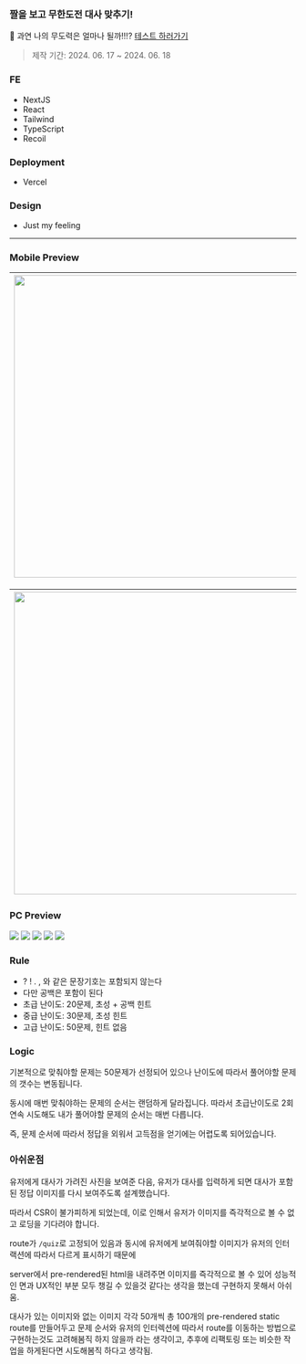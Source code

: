 ### 짤을 보고 무한도전 대사 맞추기!

💭 과연 나의 무도력은 얼마나 될까!!!? [테스트 하러가기](https://everything-in-mudo.vercel.app/)

> 제작 기간: 2024. 06. 17 ~ 2024. 06. 18

### FE

-   NextJS
-   React
-   Tailwind
-   TypeScript
-   Recoil

### Deployment

-   Vercel

### Design

-   Just my feeling

---

### Mobile Preview

| <img height="530px" src="https://private-user-images.githubusercontent.com/118165975/340726803-0af7ff41-3f3a-4783-8417-90f96b9e3555.png?jwt=eyJhbGciOiJIUzI1NiIsInR5cCI6IkpXVCJ9.eyJpc3MiOiJnaXRodWIuY29tIiwiYXVkIjoicmF3LmdpdGh1YnVzZXJjb250ZW50LmNvbSIsImtleSI6ImtleTUiLCJleHAiOjE3MTg3MjMzMDMsIm5iZiI6MTcxODcyMzAwMywicGF0aCI6Ii8xMTgxNjU5NzUvMzQwNzI2ODAzLTBhZjdmZjQxLTNmM2EtNDc4My04NDE3LTkwZjk2YjllMzU1NS5wbmc_WC1BbXotQWxnb3JpdGhtPUFXUzQtSE1BQy1TSEEyNTYmWC1BbXotQ3JlZGVudGlhbD1BS0lBVkNPRFlMU0E1M1BRSzRaQSUyRjIwMjQwNjE4JTJGdXMtZWFzdC0xJTJGczMlMkZhd3M0X3JlcXVlc3QmWC1BbXotRGF0ZT0yMDI0MDYxOFQxNTAzMjNaJlgtQW16LUV4cGlyZXM9MzAwJlgtQW16LVNpZ25hdHVyZT05ODIxMTRjZDUwNDRmYjU4ZjM4OTJlNDMyMDVjMmRjMjRjYmRkNDQyODM1OTdmZTFjODgyNWI0Nzk4OGEyZjA4JlgtQW16LVNpZ25lZEhlYWRlcnM9aG9zdCZhY3Rvcl9pZD0wJmtleV9pZD0wJnJlcG9faWQ9MCJ9.ypAXjGVvgbHDJwTN9gSZZLx7L_HdZv5r6iRCmnLyoP0" /> | <img height="530px" src="https://private-user-images.githubusercontent.com/118165975/340726831-e07d0c1e-2447-4bb4-9f5a-12d976d116d4.png?jwt=eyJhbGciOiJIUzI1NiIsInR5cCI6IkpXVCJ9.eyJpc3MiOiJnaXRodWIuY29tIiwiYXVkIjoicmF3LmdpdGh1YnVzZXJjb250ZW50LmNvbSIsImtleSI6ImtleTUiLCJleHAiOjE3MTg3MjMzMDMsIm5iZiI6MTcxODcyMzAwMywicGF0aCI6Ii8xMTgxNjU5NzUvMzQwNzI2ODMxLWUwN2QwYzFlLTI0NDctNGJiNC05ZjVhLTEyZDk3NmQxMTZkNC5wbmc_WC1BbXotQWxnb3JpdGhtPUFXUzQtSE1BQy1TSEEyNTYmWC1BbXotQ3JlZGVudGlhbD1BS0lBVkNPRFlMU0E1M1BRSzRaQSUyRjIwMjQwNjE4JTJGdXMtZWFzdC0xJTJGczMlMkZhd3M0X3JlcXVlc3QmWC1BbXotRGF0ZT0yMDI0MDYxOFQxNTAzMjNaJlgtQW16LUV4cGlyZXM9MzAwJlgtQW16LVNpZ25hdHVyZT04MmJlZDBlNzE1OTQ4ZGViNWMzODU3MmI4ZGYxNDY2OWQ0ZWE2MzUxZTYxMDI3MzE0N2MwNTU4Yjk3OTU0ZWY1JlgtQW16LVNpZ25lZEhlYWRlcnM9aG9zdCZhY3Rvcl9pZD0wJmtleV9pZD0wJnJlcG9faWQ9MCJ9.Jwu4T8MBSrgsF8e544fc1sL88kF0d3INWZj4fzzEKZQ" /> | <img height="530px" src="https://private-user-images.githubusercontent.com/118165975/340726853-6072af7c-4a5f-4855-b884-2c8a73eb9435.png?jwt=eyJhbGciOiJIUzI1NiIsInR5cCI6IkpXVCJ9.eyJpc3MiOiJnaXRodWIuY29tIiwiYXVkIjoicmF3LmdpdGh1YnVzZXJjb250ZW50LmNvbSIsImtleSI6ImtleTUiLCJleHAiOjE3MTg3MjMzMDMsIm5iZiI6MTcxODcyMzAwMywicGF0aCI6Ii8xMTgxNjU5NzUvMzQwNzI2ODUzLTYwNzJhZjdjLTRhNWYtNDg1NS1iODg0LTJjOGE3M2ViOTQzNS5wbmc_WC1BbXotQWxnb3JpdGhtPUFXUzQtSE1BQy1TSEEyNTYmWC1BbXotQ3JlZGVudGlhbD1BS0lBVkNPRFlMU0E1M1BRSzRaQSUyRjIwMjQwNjE4JTJGdXMtZWFzdC0xJTJGczMlMkZhd3M0X3JlcXVlc3QmWC1BbXotRGF0ZT0yMDI0MDYxOFQxNTAzMjNaJlgtQW16LUV4cGlyZXM9MzAwJlgtQW16LVNpZ25hdHVyZT1lYmIzZjlhZDUxNzNiYjVmYjQ2Y2FjYjkxYmNjYmE2NWYyMWQzMmIxNmY0NTIzZmVhMDJlODc0MjFmYzBjYWNmJlgtQW16LVNpZ25lZEhlYWRlcnM9aG9zdCZhY3Rvcl9pZD0wJmtleV9pZD0wJnJlcG9faWQ9MCJ9.4MbDPxAvUex-HVPdRAv1YDHZUy3LCGzT6G7Wd_gM2dw" /> |
| --------------------------------------------------------------------------------------------------------------------------------------------------------------------------------------------------------------------------------------------------------------------------------------------------------------------------------------------------------------------------------------------------------------------------------------------------------------------------------------------------------------------------------------------------------------------------------------------------------------------------------------------------------------------------------------------------------------------------------------------------------------------------------------------------------------------------------------------------------------------------------- | --------------------------------------------------------------------------------------------------------------------------------------------------------------------------------------------------------------------------------------------------------------------------------------------------------------------------------------------------------------------------------------------------------------------------------------------------------------------------------------------------------------------------------------------------------------------------------------------------------------------------------------------------------------------------------------------------------------------------------------------------------------------------------------------------------------------------------------------------------------------------------- | --------------------------------------------------------------------------------------------------------------------------------------------------------------------------------------------------------------------------------------------------------------------------------------------------------------------------------------------------------------------------------------------------------------------------------------------------------------------------------------------------------------------------------------------------------------------------------------------------------------------------------------------------------------------------------------------------------------------------------------------------------------------------------------------------------------------------------------------------------------------------------- |

| <img height="530px" src="https://private-user-images.githubusercontent.com/118165975/340726874-5199632e-5805-4a9b-b6b7-ff6e20c61f12.png?jwt=eyJhbGciOiJIUzI1NiIsInR5cCI6IkpXVCJ9.eyJpc3MiOiJnaXRodWIuY29tIiwiYXVkIjoicmF3LmdpdGh1YnVzZXJjb250ZW50LmNvbSIsImtleSI6ImtleTUiLCJleHAiOjE3MTg3MjMzMDMsIm5iZiI6MTcxODcyMzAwMywicGF0aCI6Ii8xMTgxNjU5NzUvMzQwNzI2ODc0LTUxOTk2MzJlLTU4MDUtNGE5Yi1iNmI3LWZmNmUyMGM2MWYxMi5wbmc_WC1BbXotQWxnb3JpdGhtPUFXUzQtSE1BQy1TSEEyNTYmWC1BbXotQ3JlZGVudGlhbD1BS0lBVkNPRFlMU0E1M1BRSzRaQSUyRjIwMjQwNjE4JTJGdXMtZWFzdC0xJTJGczMlMkZhd3M0X3JlcXVlc3QmWC1BbXotRGF0ZT0yMDI0MDYxOFQxNTAzMjNaJlgtQW16LUV4cGlyZXM9MzAwJlgtQW16LVNpZ25hdHVyZT0xOWFjOGY1YzQxNjEyM2I3NmJkMTFlOGJlMGRjY2FkYTA0ZDI5OGEwOTBhNTk2ZjBkMWYzOWQyNTUxNzkyYmE2JlgtQW16LVNpZ25lZEhlYWRlcnM9aG9zdCZhY3Rvcl9pZD0wJmtleV9pZD0wJnJlcG9faWQ9MCJ9.vaFyx68HD-f-wnaCDc0zBCoZ9oemuKyru8p86J7ay3o" /> | <img height="530px" src="https://private-user-images.githubusercontent.com/118165975/340726900-cf0fc88d-c74e-43a8-8cc6-14abc7b83a26.png?jwt=eyJhbGciOiJIUzI1NiIsInR5cCI6IkpXVCJ9.eyJpc3MiOiJnaXRodWIuY29tIiwiYXVkIjoicmF3LmdpdGh1YnVzZXJjb250ZW50LmNvbSIsImtleSI6ImtleTUiLCJleHAiOjE3MTg3MjMzMDMsIm5iZiI6MTcxODcyMzAwMywicGF0aCI6Ii8xMTgxNjU5NzUvMzQwNzI2OTAwLWNmMGZjODhkLWM3NGUtNDNhOC04Y2M2LTE0YWJjN2I4M2EyNi5wbmc_WC1BbXotQWxnb3JpdGhtPUFXUzQtSE1BQy1TSEEyNTYmWC1BbXotQ3JlZGVudGlhbD1BS0lBVkNPRFlMU0E1M1BRSzRaQSUyRjIwMjQwNjE4JTJGdXMtZWFzdC0xJTJGczMlMkZhd3M0X3JlcXVlc3QmWC1BbXotRGF0ZT0yMDI0MDYxOFQxNTAzMjNaJlgtQW16LUV4cGlyZXM9MzAwJlgtQW16LVNpZ25hdHVyZT1jZmY0M2I2MmE2M2RlNDgzNTJkODk5MzE4MjI1Mzk1ZTRhODM1YjFmNzhjYzQ2M2Y2OThmZWQ4OWRmNTE3NmVjJlgtQW16LVNpZ25lZEhlYWRlcnM9aG9zdCZhY3Rvcl9pZD0wJmtleV9pZD0wJnJlcG9faWQ9MCJ9.eo-3aPHg1ibrkulSvFSPFuohqrzCpvgEhO85DZj0n8M" /> |
| --------------------------------------------------------------------------------------------------------------------------------------------------------------------------------------------------------------------------------------------------------------------------------------------------------------------------------------------------------------------------------------------------------------------------------------------------------------------------------------------------------------------------------------------------------------------------------------------------------------------------------------------------------------------------------------------------------------------------------------------------------------------------------------------------------------------------------------------------------------------------------- | --------------------------------------------------------------------------------------------------------------------------------------------------------------------------------------------------------------------------------------------------------------------------------------------------------------------------------------------------------------------------------------------------------------------------------------------------------------------------------------------------------------------------------------------------------------------------------------------------------------------------------------------------------------------------------------------------------------------------------------------------------------------------------------------------------------------------------------------------------------------------------- |

### PC Preview

<img src="https://private-user-images.githubusercontent.com/118165975/340727222-ea7d161f-0059-4234-b4a3-f433f37968ca.png?jwt=eyJhbGciOiJIUzI1NiIsInR5cCI6IkpXVCJ9.eyJpc3MiOiJnaXRodWIuY29tIiwiYXVkIjoicmF3LmdpdGh1YnVzZXJjb250ZW50LmNvbSIsImtleSI6ImtleTUiLCJleHAiOjE3MTg3MjM3NzMsIm5iZiI6MTcxODcyMzQ3MywicGF0aCI6Ii8xMTgxNjU5NzUvMzQwNzI3MjIyLWVhN2QxNjFmLTAwNTktNDIzNC1iNGEzLWY0MzNmMzc5NjhjYS5wbmc_WC1BbXotQWxnb3JpdGhtPUFXUzQtSE1BQy1TSEEyNTYmWC1BbXotQ3JlZGVudGlhbD1BS0lBVkNPRFlMU0E1M1BRSzRaQSUyRjIwMjQwNjE4JTJGdXMtZWFzdC0xJTJGczMlMkZhd3M0X3JlcXVlc3QmWC1BbXotRGF0ZT0yMDI0MDYxOFQxNTExMTNaJlgtQW16LUV4cGlyZXM9MzAwJlgtQW16LVNpZ25hdHVyZT01N2VjOGQzNGMzNDc1NzY5YzBlZTI4YzM4MzEyMWQ5MDU5YWRlOTdlNjZlMTQyMDg5NGUxMjRkMGQ1MDYwZGNjJlgtQW16LVNpZ25lZEhlYWRlcnM9aG9zdCZhY3Rvcl9pZD0wJmtleV9pZD0wJnJlcG9faWQ9MCJ9.C7Zjz_MRe2J2k_wLDQRURTFu-7G5DVt72JSccYAfeYQ" />
<img src="https://private-user-images.githubusercontent.com/118165975/340727323-6c1a29ce-588f-47bd-b2ee-d3291e1cfb40.png?jwt=eyJhbGciOiJIUzI1NiIsInR5cCI6IkpXVCJ9.eyJpc3MiOiJnaXRodWIuY29tIiwiYXVkIjoicmF3LmdpdGh1YnVzZXJjb250ZW50LmNvbSIsImtleSI6ImtleTUiLCJleHAiOjE3MTg3MjM3NzMsIm5iZiI6MTcxODcyMzQ3MywicGF0aCI6Ii8xMTgxNjU5NzUvMzQwNzI3MzIzLTZjMWEyOWNlLTU4OGYtNDdiZC1iMmVlLWQzMjkxZTFjZmI0MC5wbmc_WC1BbXotQWxnb3JpdGhtPUFXUzQtSE1BQy1TSEEyNTYmWC1BbXotQ3JlZGVudGlhbD1BS0lBVkNPRFlMU0E1M1BRSzRaQSUyRjIwMjQwNjE4JTJGdXMtZWFzdC0xJTJGczMlMkZhd3M0X3JlcXVlc3QmWC1BbXotRGF0ZT0yMDI0MDYxOFQxNTExMTNaJlgtQW16LUV4cGlyZXM9MzAwJlgtQW16LVNpZ25hdHVyZT04MTFiODY0MzNlOTM2MjcwOWY2ZTYzODU1ODAzN2ZjOGQ0Yzc0MTY1NTc1MDRhMzY5NjQzOWVmODU1Mjc0OGNjJlgtQW16LVNpZ25lZEhlYWRlcnM9aG9zdCZhY3Rvcl9pZD0wJmtleV9pZD0wJnJlcG9faWQ9MCJ9.vC3i1KIS_GoawG_SwdDNchDwTZERbYNw8sbrhtH59ns"/>
<img src="https://private-user-images.githubusercontent.com/118165975/340728660-cc2a13d3-8ed1-4a12-859e-873f51173ef5.png?jwt=eyJhbGciOiJIUzI1NiIsInR5cCI6IkpXVCJ9.eyJpc3MiOiJnaXRodWIuY29tIiwiYXVkIjoicmF3LmdpdGh1YnVzZXJjb250ZW50LmNvbSIsImtleSI6ImtleTUiLCJleHAiOjE3MTg3MjM3NzMsIm5iZiI6MTcxODcyMzQ3MywicGF0aCI6Ii8xMTgxNjU5NzUvMzQwNzI4NjYwLWNjMmExM2QzLThlZDEtNGExMi04NTllLTg3M2Y1MTE3M2VmNS5wbmc_WC1BbXotQWxnb3JpdGhtPUFXUzQtSE1BQy1TSEEyNTYmWC1BbXotQ3JlZGVudGlhbD1BS0lBVkNPRFlMU0E1M1BRSzRaQSUyRjIwMjQwNjE4JTJGdXMtZWFzdC0xJTJGczMlMkZhd3M0X3JlcXVlc3QmWC1BbXotRGF0ZT0yMDI0MDYxOFQxNTExMTNaJlgtQW16LUV4cGlyZXM9MzAwJlgtQW16LVNpZ25hdHVyZT1jNTRjMjNkMjQ1YTJhMjFlOTViMTM1ZjljNzA3MThhMTVjYzVjMDA0NmZlZTA2MzRjOWY0OTQ1NTA0ZmZhNzgwJlgtQW16LVNpZ25lZEhlYWRlcnM9aG9zdCZhY3Rvcl9pZD0wJmtleV9pZD0wJnJlcG9faWQ9MCJ9.pnEuRWOcNZFMvDYfD61PUP_5R3GQP2JU6rFCWe3HSF8" />
<img src="https://private-user-images.githubusercontent.com/118165975/340728750-4bbfbeb5-44b9-4fb5-96f0-7250ad3ed63f.png?jwt=eyJhbGciOiJIUzI1NiIsInR5cCI6IkpXVCJ9.eyJpc3MiOiJnaXRodWIuY29tIiwiYXVkIjoicmF3LmdpdGh1YnVzZXJjb250ZW50LmNvbSIsImtleSI6ImtleTUiLCJleHAiOjE3MTg3MjM3NzMsIm5iZiI6MTcxODcyMzQ3MywicGF0aCI6Ii8xMTgxNjU5NzUvMzQwNzI4NzUwLTRiYmZiZWI1LTQ0YjktNGZiNS05NmYwLTcyNTBhZDNlZDYzZi5wbmc_WC1BbXotQWxnb3JpdGhtPUFXUzQtSE1BQy1TSEEyNTYmWC1BbXotQ3JlZGVudGlhbD1BS0lBVkNPRFlMU0E1M1BRSzRaQSUyRjIwMjQwNjE4JTJGdXMtZWFzdC0xJTJGczMlMkZhd3M0X3JlcXVlc3QmWC1BbXotRGF0ZT0yMDI0MDYxOFQxNTExMTNaJlgtQW16LUV4cGlyZXM9MzAwJlgtQW16LVNpZ25hdHVyZT1hMWEwMjRmNmI3NmFhZTBmYjg1NzMwNTI4MDFhOWMxNWYzY2I3ZWM4YTA1OGQ2Y2ZhMjg0MjNiZTFiMjlkMWFlJlgtQW16LVNpZ25lZEhlYWRlcnM9aG9zdCZhY3Rvcl9pZD0wJmtleV9pZD0wJnJlcG9faWQ9MCJ9.7z0BHU1ape9wDuHjq6uzlz3pPA2svnw9Qk3UtyDtHQU" />
<img src="https://private-user-images.githubusercontent.com/118165975/340728542-7c80cc6e-2ed3-46ce-b8bf-ba5e2e67b75b.png?jwt=eyJhbGciOiJIUzI1NiIsInR5cCI6IkpXVCJ9.eyJpc3MiOiJnaXRodWIuY29tIiwiYXVkIjoicmF3LmdpdGh1YnVzZXJjb250ZW50LmNvbSIsImtleSI6ImtleTUiLCJleHAiOjE3MTg3MjM3NzMsIm5iZiI6MTcxODcyMzQ3MywicGF0aCI6Ii8xMTgxNjU5NzUvMzQwNzI4NTQyLTdjODBjYzZlLTJlZDMtNDZjZS1iOGJmLWJhNWUyZTY3Yjc1Yi5wbmc_WC1BbXotQWxnb3JpdGhtPUFXUzQtSE1BQy1TSEEyNTYmWC1BbXotQ3JlZGVudGlhbD1BS0lBVkNPRFlMU0E1M1BRSzRaQSUyRjIwMjQwNjE4JTJGdXMtZWFzdC0xJTJGczMlMkZhd3M0X3JlcXVlc3QmWC1BbXotRGF0ZT0yMDI0MDYxOFQxNTExMTNaJlgtQW16LUV4cGlyZXM9MzAwJlgtQW16LVNpZ25hdHVyZT1lYzcwMTBiZDIyYzczMDc0NWI3ZmRiZGJhMDlkNGRkNzU4Y2VlNDdlZjNlOTE4NjgwY2VlYzA4OWZhNWFmYTVlJlgtQW16LVNpZ25lZEhlYWRlcnM9aG9zdCZhY3Rvcl9pZD0wJmtleV9pZD0wJnJlcG9faWQ9MCJ9.r9hs_RggNBjUt--oGXKSbLQI2feDwYOcYnJcuGjyN7Y" />

### Rule

-   ? ! . , 와 같은 문장기호는 포함되지 않는다
-   다만 공백은 포함이 된다
-   초급 난이도: 20문제, 초성 + 공백 힌트
-   중급 난이도: 30문제, 초성 힌트
-   고급 난이도: 50문제, 힌트 없음

### Logic

기본적으로 맞춰야할 문제는 50문제가 선정되어 있으나 난이도에 따라서 풀어야할 문제의 갯수는 변동됩니다.

동시에 매번 맞춰야하는 문제의 순서는 랜덤하게 달라집니다. 따라서 초급난이도로 2회연속 시도해도 내가 풀어야할 문제의 순서는 매번 다릅니다.

즉, 문제 순서에 따라서 정답을 외워서 고득점을 얻기에는 어렵도록 되어있습니다.

### 아쉬운점

유저에게 대사가 가려진 사진을 보여준 다음, 유저가 대사를 입력하게 되면 대사가 포함된 정답 이미지를 다시 보여주도록 설계했습니다.

따라서 CSR이 불가피하게 되었는데, 이로 인해서 유저가 이미지를 즉각적으로 볼 수 없고 로딩을 기다려야 합니다.

route가 `/quiz`로 고정되어 있음과 동시에 유저에게 보여줘야할 이미지가 유저의 인터랙션에 따라서 다르게 표시하기 때문에

server에서 pre-rendered된 html을 내려주면 이미지를 즉각적으로 볼 수 있어 성능적인 면과 UX적인 부분 모두 챙길 수 있을것 같다는 생각을 했는데 구현하지 못해서 아쉬움.

대사가 있는 이미지와 없는 이미지 각각 50개씩 총 100개의 pre-rendered static route를 만들어두고 문제 순서와 유저의 인터렉션에 따라서 route를 이동하는 방법으로 구현하는것도 고려해봄직 하지 않을까 라는 생각이고, 추후에 리팩토링 또는 비슷한 작업을 하게된다면 시도해봄직 하다고 생각됨.
